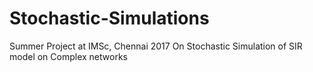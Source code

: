# Stochastic-Simulations
Summer Project at IMSc, Chennai 2017
On Stochastic Simulation of SIR model on Complex networks
